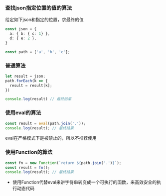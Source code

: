 ### 查找json指定位置的值的算法

给定如下json和指定的位置，求最终的值

```ts
const json = {
  a: { b: { c: 1} },
  d: { e: 2 },
}

const path = ['a', 'b', 'c'];
```

### 普通算法

```ts
let result = json;
path.forEach(k => {
  result = result[k];
})

console.log(result) // 最终结果
```

### 使用eval的算法

```ts
const result = eval(path.join('.'));
console.log(result); // 最终结果
```

eval在严格模式下是被禁止的，所以不推荐使用

### 使用Function的算法

```ts
const fn = new Function(`return ${path.join('.')}`);
const result = fn();
console.log(result); // 最终结果
```

- 使用Function代替eval来讲字符串转变成一个可执行的函数，来高效安全的执行动态代码